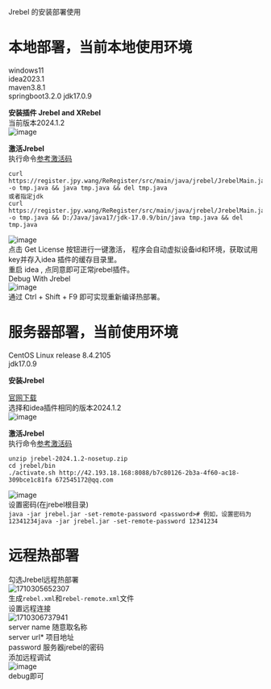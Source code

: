 Jrebel 的安装部署使用

# 本地部署，当前本地使用环境  
windows11  
idea2023.1  
maven3.8.1  
springboot3.2.0
jdk17.0.9  

**安装插件 Jrebel and XRebel**  
当前版本2024.1.2  
![image](https://github.com/vencc/vencc.github.io/assets/15951328/2f04f834-626f-45f6-bcf1-d4e00bc48cf8)  

**激活Jrebel**  
执行命令<a href="https://www.jpy.wang/page/jrebel.html">参考激活码</a>  
```
curl https://register.jpy.wang/ReRegister/src/main/java/jrebel/JrebelMain.java -o tmp.java && java tmp.java && del tmp.java
或者指定jdk
curl https://register.jpy.wang/ReRegister/src/main/java/jrebel/JrebelMain.java -o tmp.java && D:/Java/java17/jdk-17.0.9/bin/java tmp.java && del tmp.java
```
![image](https://github.com/vencc/vencc.github.io/assets/15951328/4a7de681-8e74-417e-8e33-ee9fd0e1d4f5)  
点击 Get License 按钮进行一键激活， 程序会自动虚拟设备id和环境，获取试用key并存入idea 插件的缓存目录里。  
重启 idea , 点同意即可正常jrebel插件。  
Debug With Jrebel  
![image](https://github.com/vencc/vencc.github.io/assets/15951328/d1f5bb08-9c56-4c3a-a781-fbb674d6bfab)  
通过 Ctrl + Shift + F9 即可实现重新编译热部署。  

# 服务器部署，当前使用环境  
CentOS Linux release 8.4.2105  
jdk17.0.9  

**安装Jrebel**  

[官网下载](https://www.jrebel.com/products/jrebel/download/prev-releases)  
选择和idea插件相同的版本2024.1.2  
![image](https://github.com/vencc/vencc.github.io/assets/15951328/fe15f856-32da-422c-a5b2-346fcd5b2c32)  

**激活Jrebel**  
执行命令<a href="https://www.jpy.wang/page/jrebel.html">参考激活码</a>  
```
unzip jrebel-2024.1.2-nosetup.zip
cd jrebel/bin
./activate.sh http://42.193.18.168:8088/b7c80126-2b3a-4f60-ac18-309bce1c81fa 672545172@qq.com
```
![image](https://github.com/vencc/vencc.github.io/assets/15951328/c9e5e714-840e-46cf-a31a-95ec4456088e)  
设置密码(在jrebel根目录)  
`java -jar jrebel.jar -set-remote-password <password># 例如，设置密码为 12341234java -jar jrebel.jar -set-remote-password 12341234`  

# 远程热部署  
勾选Jrebel远程热部署  
![1710305652307](https://github.com/vencc/vencc.github.io/assets/15951328/b21bb598-3a7e-4021-a704-689d7fecb068)  
生成`rebel.xml`和`rebel-remote.xml`文件  
设置远程连接  
![1710306737941](https://github.com/vencc/vencc.github.io/assets/15951328/aa6743ea-f2bd-4b00-bae6-4726c1c8e986)  
server name 随意取名称  
server url* 项目地址  
password 服务器jrebel的密码  
添加远程调试  
![image](https://github.com/vencc/vencc.github.io/assets/15951328/8a1cd951-e44b-442d-b5a3-9c3c7ae2ed97)  
debug即可  
